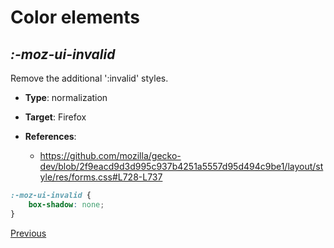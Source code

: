 # Color elements

## *:-moz-ui-invalid*

Remove the additional ':invalid' styles.

* **Type**: normalization
* **Target**: Firefox

* **References**:
    * https://github.com/mozilla/gecko-dev/blob/2f9eacd9d3d995c937b4251a5557d95d494c9be1/layout/style/res/forms.css#L728-L737

```css
:-moz-ui-invalid {
	box-shadow: none;
}
```

[Previous](index.md)